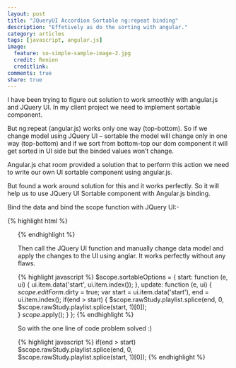 ```yaml
---
layout: post
title: "JQueryUI Accordion Sortable ng:repeat binding"
description: "Effetively as do the sorting with angular."
category: articles
tags: [javascript, angular.js]
image:
  feature: so-simple-sample-image-2.jpg
  credit: Renien
  creditlink: 
comments: true
share: true
---
```


I have been trying to figure out solution to work smoothly with angular.js and JQuery UI. In my client project we need to implement sortable component.

But ng:repeat (angular.js) works only one way (top-bottom). So if we change model using JQuery UI – sortable the model will change only in one way (top-bottom) and if we sort from bottom-top our dom component it will get sorted in UI side but the binded values won’t change.

Angular.js chat room provided a solution that to perform this action we need to write our own UI sortable component using angular.js.

But found a work around solution for this and it works perfectly. So it will help us to use JQuery UI Sortable component with Angular.js binding.

Bind the data and bind the scope function with JQuery UI:-

{% highlight html %}
<ul ui-sortable="sortableOptions" ng:model="rawStudy.playlist"/>
{% endhighlight %}

Then call the JQuery UI function and manually change data model and apply the changes to the UI using anglar. It works perfectly without any flaws.

{% highlight javascript %}
$scope.sortableOptions = {
  start: function (e, ui) {
    ui.item.data('start', ui.item.index());
 },
update: function (e, ui) {
   $scope.editForm.$dirty = true;
   var start = ui.item.data('start'),
   end = ui.item.index();
   if(end > start) { 
      $scope.rawStudy.playlist.splice(end, 0, $scope.rawStudy.playlist.splice(start, 1)[0]);   
   }
   $scope.$apply();
 }
};
{% endhighlight %}

So with the one line of code problem solved :)

{% highlight javascript %}
if(end > start)
 $scope.rawStudy.playlist.splice(end, 0, $scope.rawStudy.playlist.splice(start, 1)[0]);
{% endhighlight %}
